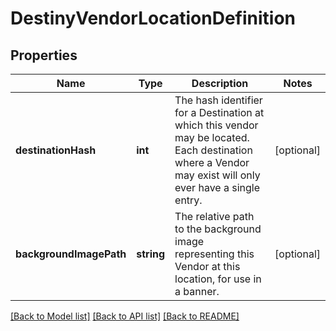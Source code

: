 # DestinyVendorLocationDefinition

## Properties
Name | Type | Description | Notes
------------ | ------------- | ------------- | -------------
**destinationHash** | **int** | The hash identifier for a Destination at which this vendor may be located. Each destination where a Vendor may exist will only ever have a single entry. | [optional] 
**backgroundImagePath** | **string** | The relative path to the background image representing this Vendor at this location, for use in a banner. | [optional] 

[[Back to Model list]](../README.md#documentation-for-models) [[Back to API list]](../README.md#documentation-for-api-endpoints) [[Back to README]](../README.md)


